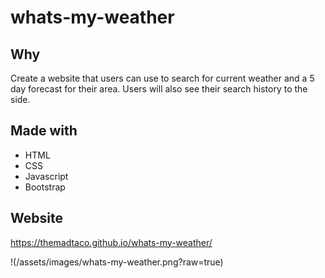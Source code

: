 # whats-my-weather

## Why
Create a website that users can use to search for current weather and a 5 day forecast for their area.
Users will also see their search history to the side.

## Made with
- HTML
- CSS
- Javascript
- Bootstrap

## Website
https://themadtaco.github.io/whats-my-weather/

!(/assets/images/whats-my-weather.png?raw=true)
